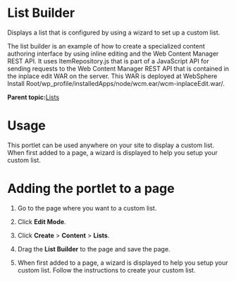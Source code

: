 # List Builder

Displays a list that is configured by using a wizard to set up a custom list.

The list builder is an example of how to create a specialized content authoring interface by using inline editing and the Web Content Manager REST API. It uses ItemRepository.js that is part of a JavaScript API for sending requests to the Web Content Manager REST API that is contained in the inplace edit WAR on the server. This WAR is deployed at WebSphere Install Root/wp\_profile/installedApps/node/wcm.ear/wcm-inplaceEdit.war/.

**Parent topic:**[Lists](../ctc/ctc-portlet-types-lists.md)

# Usage

This portlet can be used anywhere on your site to display a custom list. When first added to a page, a wizard is displayed to help you setup your custom list.

# Adding the portlet to a page

1.  Go to the page where you want to a custom list.

2.  Click **Edit Mode**.

3.  Click **Create** \> **Content** \> **Lists**.

4.  Drag the **List Builder** to the page and save the page.

5.  When first added to a page, a wizard is displayed to help you setup your custom list. Follow the instructions to create your custom list.


